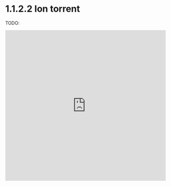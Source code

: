 # 1.1.2.2 Ion torrent

TODO:

<iframe width="100%" height="473" src="https://www.youtube.com/embed/zBPKj0mMcDg?si=F3JGp9biLxMvyFCn" title="YouTube video player" frameborder="0" allow="accelerometer; autoplay; clipboard-write; encrypted-media; gyroscope; picture-in-picture; web-share" allowfullscreen></iframe>
